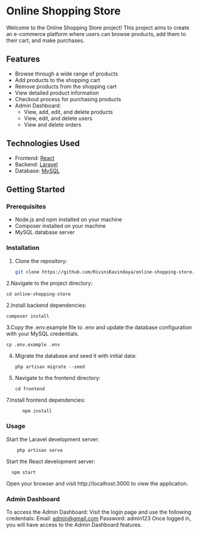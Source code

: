 # Online Shopping Store

Welcome to the Online Shopping Store project! This project aims to create an e-commerce platform where users can browse products, add them to their cart, and make purchases.

## Features

- Browse through a wide range of products
- Add products to the shopping cart
- Remove products from the shopping cart
- View detailed product information
- Checkout process for purchasing products
- Admin Dashboard:
  - View, add, edit, and delete products
  - View, edit, and delete users
  - View and delete orders

## Technologies Used

- Frontend: [React](https://reactjs.org/)
- Backend: [Laravel](https://laravel.com/)
- Database: [MySQL](https://www.mysql.com/)

## Getting Started

### Prerequisites

- Node.js and npm installed on your machine
- Composer installed on your machine
- MySQL database server

### Installation

1. Clone the repository:

   ```bash
   git clone https://github.com/RiviniKavindaya/online-shopping-store.git
   
2.Navigate to the project directory:
  
    cd online-shopping-store

2.Install backend dependencies:

    composer install

3.Copy the .env.example file to .env and update the database configuration with your MySQL credentials.

    cp .env.example .env

4. Migrate the database and seed it with initial data:

       php artisan migrate --seed
   

6. Navigate to the frontend directory:

       cd frontend

7.Install frontend dependencies:

          npm install

### Usage

Start the Laravel development server:

        php artisan serve

Start the React development server:

      npm start

Open your browser and visit http://localhost:3000 to view the application.

### Admin Dashboard
To access the Admin Dashboard:
Visit the login page and use the following credentials:
Email: admin@gmail.com
Password: admin123
Once logged in, you will have access to the Admin Dashboard features.
